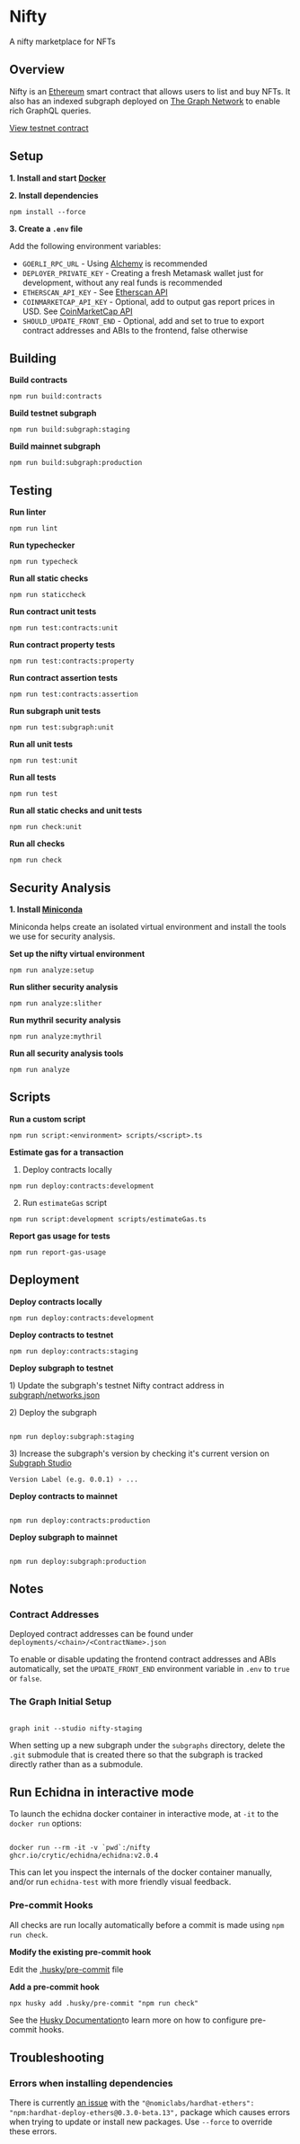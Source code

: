 # Nifty

A nifty marketplace for NFTs

## Overview

Nifty is an [Ethereum](https://ethereum.org) smart contract that allows users to list and buy NFTs. It also has an indexed subgraph deployed on [The Graph Network](https://thegraph.com) to enable rich GraphQL queries.

[View testnet contract](https://goerli.etherscan.io/address/0x6d07fee70a994c7eadde02e14a43b7cdd6f6e9d2)

## Setup

**1. Install and start [Docker](https://www.docker.com/products/docker-desktop/)**

**2. Install dependencies**

```
npm install --force
```

**3. Create a `.env` file**

Add the following environment variables:

-   `GOERLI_RPC_URL` - Using [Alchemy](https://dashboard.alchemy.com) is recommended
-   `DEPLOYER_PRIVATE_KEY` - Creating a fresh Metamask wallet just for development, without any real funds is recommended
-   `ETHERSCAN_API_KEY` - See [Etherscan API](https://docs.etherscan.io/getting-started/viewing-api-usage-statistics)
-   `COINMARKETCAP_API_KEY` - Optional, add to output gas report prices in USD. See [CoinMarketCap API](https://coinmarketcap.com/api)
-   `SHOULD_UPDATE_FRONT_END` - Optional, add and set to true to export contract addresses and ABIs to the frontend, false otherwise

## Building

**Build contracts**

```
npm run build:contracts
```

**Build testnet subgraph**

```
npm run build:subgraph:staging
```

**Build mainnet subgraph**

```
npm run build:subgraph:production
```

## Testing

**Run linter**

```
npm run lint
```

**Run typechecker**

```
npm run typecheck
```

**Run all static checks**

```
npm run staticcheck
```

**Run contract unit tests**

```
npm run test:contracts:unit
```

**Run contract property tests**

```
npm run test:contracts:property
```

**Run contract assertion tests**

```
npm run test:contracts:assertion
```

**Run subgraph unit tests**

```
npm run test:subgraph:unit
```

**Run all unit tests**

```
npm run test:unit
```

**Run all tests**

```
npm run test
```

**Run all static checks and unit tests**

```
npm run check:unit
```

**Run all checks**

```
npm run check
```

## Security Analysis

**1. Install [Miniconda](http://conda.pydata.org/miniconda.html)**

Miniconda helps create an isolated virtual environment and install the tools we use for security analysis.

**Set up the nifty virtual environment**

```
npm run analyze:setup
```

**Run slither security analysis**

```
npm run analyze:slither
```

**Run mythril security analysis**

```
npm run analyze:mythril
```

**Run all security analysis tools**

```
npm run analyze
```

## Scripts

**Run a custom script**

```
npm run script:<environment> scripts/<script>.ts
```

**Estimate gas for a transaction**

1. Deploy contracts locally

```
npm run deploy:contracts:development
```

2. Run `estimateGas` script

```
npm run script:development scripts/estimateGas.ts
```

**Report gas usage for tests**

```
npm run report-gas-usage
```

## Deployment

**Deploy contracts locally**

```
npm run deploy:contracts:development
```

**Deploy contracts to testnet**

```
npm run deploy:contracts:staging
```

**Deploy subgraph to testnet**

1\) Update the subgraph's testnet Nifty contract address in [subgraph/networks.json](subgraph/networks.json)

2\) Deploy the subgraph

```

npm run deploy:subgraph:staging

```

3\) Increase the subgraph's version by checking it's current version on [Subgraph Studio](https://thegraph.com/studio)

```
Version Label (e.g. 0.0.1) › ...
```

**Deploy contracts to mainnet**

```

npm run deploy:contracts:production

```

**Deploy subgraph to mainnet**

```

npm run deploy:subgraph:production

```

## Notes

### Contract Addresses

Deployed contract addresses can be found under `deployments/<chain>/<ContractName>.json`

To enable or disable updating the frontend contract addresses and ABIs automatically, set the `UPDATE_FRONT_END` environment variable in `.env` to `true` or `false`.

### The Graph Initial Setup

```

graph init --studio nifty-staging

```

When setting up a new subgraph under the `subgraphs` directory, delete the `.git` submodule that is created there so that the subgraph is tracked directly rather than as a submodule.

## Run Echidna in interactive mode

To launch the echidna docker container in interactive mode, at `-it` to the `docker run` options:

```

docker run --rm -it -v `pwd`:/nifty ghcr.io/crytic/echidna/echidna:v2.0.4

```

This can let you inspect the internals of the docker container manually, and/or run `echidna-test` with more friendly visual feedback.

### Pre-commit Hooks

All checks are run locally automatically before a commit is made using `npm run check`.

**Modify the existing pre-commit hook**

Edit the [.husky/pre-commit](.husky/pre-commit) file

**Add a pre-commit hook**

`npx husky add .husky/pre-commit "npm run check"`

See the [Husky Documentation](https://typicode.github.io/husky/#/)to learn more on how to configure pre-commit hooks.

## Troubleshooting

### Errors when installing dependencies

There is currently [an issue](https://github.com/wighawag/hardhat-deploy-ethers/issues/27) with the `"@nomiclabs/hardhat-ethers": "npm:hardhat-deploy-ethers@0.3.0-beta.13",` package which causes errors when trying to update or install new packages. Use `--force` to override these errors.

```

```
